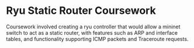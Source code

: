 # Ryu Static Router Coursework

Coursework involved creating a ryu controller that would allow a mininet switch to act as a static router, with features such as ARP and interface tables, and functionality supporting ICMP packets and Traceroute requests.
